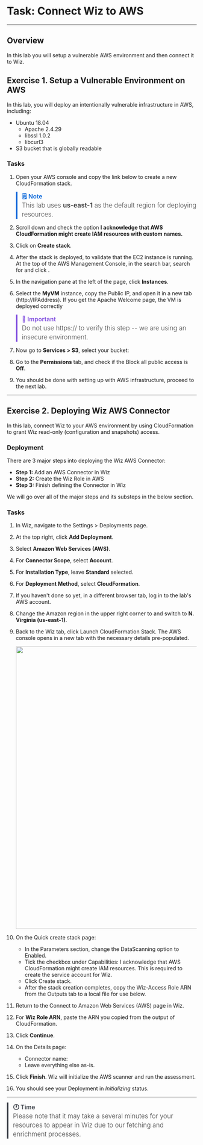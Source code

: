 # Task: Connect Wiz to AWS

---

## Overview

In this lab you will setup a vulnerable AWS environment and then connect it to Wiz.

## Exercise 1. Setup a Vulnerable Environment on AWS

In this lab, you will deploy an intentionally vulnerable infrastructure in AWS, including:

- Ubuntu 18.04
  - Apache 2.4.29
  - libssl 1.0.2
  - libcurl3
- S3 bucket that is globally readable

### Tasks

1. Open your AWS console and copy the link below to create a new CloudFormation stack.

    <aside class="note">This lab uses <b>us-east-1</b> as the default region for deploying resources.</aside>

    <inject value="https://us-east-1.console.aws.amazon.com/cloudformation/home?region=us-east-1#/stacks/quickcreate?stackName=" key="ODLUser" value="&templateURL=https://wizlabs-cl.s3.amazonaws.com/labs/wte/module3/vuln-vm.json" enableCopy="true" />

1. Scroll down and check the option **I acknowledge that AWS CloudFormation might create IAM resources with custom names.**

1. Click on **Create stack**.

1. After the stack is deployed, to validate that the EC2 instance is running. At the top of the AWS Management Console, in the search bar, search for and click <inject value="EC2" enableCopy="true" />.

1. In the navigation pane at the left of the page, click **Instances**.

1. Select the **MyVM** instance, copy the Public IP, and open it in a new tab (http://IPAddress). If you get the Apache Welcome page, the VM is deployed correctly

    <aside class="important">Do not use https:// to verify this step -- we are using an insecure environment.</aside>

1. Now go to **Services > S3**, select your bucket: <inject value="my-public-bucket-ACCOUNT_NUMBER-REGION" enableCopy="false" />

1. Go to the **Permissions** tab, and check if the Block all public access is **Off**.

1. You should be done with setting up with AWS infrastructure, proceed to the next lab.

---

## Exercise 2. Deploying Wiz AWS Connector

In this lab, connect Wiz to your AWS environment by using CloudFormation to grant Wiz read-only (configuration and snapshots) access. 

### Deployment

There are 3 major steps into deploying the Wiz AWS Connector:

- **Step 1:** Add an AWS Connector in Wiz
- **Step 2:** Create the Wiz Role in AWS
- **Step 3:** Finish defining the Connector in Wiz

We will go over all of the major steps and its substeps in the below section.

### Tasks

1. In Wiz, navigate to the Settings > Deployments page.

1. At the top right, click **Add Deployment**.

1. Select **Amazon Web Services (AWS)**.

1. For **Connector Scope**, select **Account**.

1. For **Installation Type**, leave **Standard** selected.

1. For **Deployment Method**, select **CloudFormation**.

1. If you haven't done so yet, in a different browser tab, log in to the lab's AWS account.

1. Change the Amazon region in the upper right corner to and switch to **N. Virginia (us-east-1)**.

1. Back to the Wiz tab, click Launch CloudFormation Stack. The AWS console opens in a new tab with the necessary details pre-populated.

    <p align="left">
    <img style="width:750px" img src="images/awsconn.png"/>
      </p>

1. On the Quick create stack page:

    - In the Parameters section, change the DataScanning option to Enabled.
    - Tick the checkbox under Capabilities: I acknowledge that AWS CloudFormation might create IAM resources. This is required to create the service account for Wiz.
    - Click Create stack.
    - After the stack creation completes, copy the Wiz-Access Role ARN from the Outputs tab to a local file for use below. 

1. Return to the Connect to Amazon Web Services (AWS) page in Wiz.

1. For **Wiz Role ARN**, paste the ARN you copied from the output of CloudFormation.

1. Click **Continue**.

1. On the Details page:
    - Connector name: <inject key="ODLUser" value="-aws-connector" enableCopy="false" />
    - Leave everything else as-is.

1. Click **Finish**. Wiz will initialize the AWS scanner and run the assessment.

1. You should see your Deployment in _Initializing_ status.

---

<aside class="time">Please note that it may take a several minutes for your resources to appear in Wiz due to our fetching and enrichment processes.</aside>

<style>

@import url('https://fonts.googleapis.com/css2?family=DM+Sans:ital,opsz,wght@0,9..40,100..1000;1,9..40,100..1000&display=swap');

aside {
   border-left: 4px solid #509128;
   padding-left: 12px;
   font-weight: 300;
   color: #434343;
   text-indent: -2px;
   align-items: center;
   margin-top: 6px;
   margin-bottom: 12px;
   line-height: 22px;
   font-size: 16px;
   letter-spacing: 0px;
}
aside::before {
   content: "💡 Tip";
   font-style: normal;
   margin-left: 2px;
   color: #509128;
   font-weight: 600;
   font-size: 14px;
   display: block;
}
aside.tip{
   border-color: #1f883d;
}
aside.tip::before{
   content: "💁‍♂ Tip";
   color: #1f883d;
}
aside.warning{
   border-color: #9a6701;
}
aside.warning::before{
   content: "⚠️ Warning";
   color: #9a6701;
}
aside.note{
   border-color: #0c69da;
}
aside.note::before{
   content: "🗒 Note";
   color: #0c69da;
}
aside.important{
   border-color: #8250df;
}
aside.important::before{
   content: "💬 Important";
   color: #8250df;
}
aside.time{
    border-color: #3C4048;
}
aside.time::before{
    content: "🕐 Time";
    color: #3C4048;
}
#guide-page,
#guide-page-,
#guideView{
    font-family: "DM Sans", sans-serif;
    font-optical-sizing: auto;
    font-weight: 300;
    font-style: normal;
    max-width: 1200px;
    color: #3C4048;
    margin: 12px 24px;
    letter-spacing: 0.1px;
}
#guide-page .variable-binding span.copydetails a:before,
#guide-page- .variable-binding span.copydetails a:before,
#guideView .variable-binding span.copydetails a:before{
    color: #0254EC;
    display: inline-block;
    vertical-align: text-bottom;
    height: 19px;
    line-height: 19px;
}
.appfooter{
    max-height:48px;
    display: none;
}
#guide-page a,
#guide-page- a,
#guideView a{
    color: #003AA4;
    background-color: transparent;
    cursor: pointer;
    outline: none;
    text-decoration: none;
    text-underline-offset: 4px;
    text-decoration-thickness: 1px;
}
#guide-page a:hover,
#guide-page- a:hover,
#guideView a:hover{
    text-decoration: underline;
    text-underline-offset: 4px;
    text-decoration-thickness: 1px;
}
#guide-page a:focus,
#guide-page- a:focus,
#guideView a:focus{
    outline: none;
    opacity: 0.9;
}
#guide-page u,
#guide-page- u,
#guideView u{
    text-underline-offset: 4px;
    text-decoration-thickness: 1px;
}
#guide-page strong,
#guide-page- strong,
#guideView strong{
    font-weight: 500;
}
#guide-page img,
#guide-page- img,
#guideView img{
    margin-bottom: 24px;
    width: 100%;
    max-width: 550px;
    border: 1px solid #7E7E7E;
    border-radius: 4px;
}
#guide-page code,
#guide-page- code,
#guideView code{
    color: #0254EC;
    background-color: #E8F0FF;
}
#guide-page pre code,
#guide-page- pre code,
#guideView pre code{
    color: #F9FCFF;
    background: none;
    display: block;
}
#guide-page .copydetails span,
#guide-page- .copydetails span,
#guideView .copydetails span{
    color: #0254EC;
    background-color: #E8F0FF;
    display: inline-block;
}
#guide-page .copydetails[aria-label^="[v"] span,
#guide-page- .copydetails[aria-label^="[v"] span,
#guideView .copydetails[aria-label^="[v"] span{
    color: #d5deef;
    display: block;
    font-size: 14px;
    font-family: monospace;
}
#guide-page .variable-binding pre,
#guide-page- .variable-binding pre,
#guideView .variable-binding pre{
    background: #001142;
    margin-top: -6px;
}
#guide-page a:hover[role="button"],
#guide-page- a:hover[role="button"],
#guideView a:hover[role="button"]{
    text-decoration: none;
}
#guide-page li > p + ol,
#guide-page- li > p + ol,
#guideView li > p + ol{
    margin-top: 3px;
    margin-bottom: 6px;
}
#guide-page p + ol,
#guide-page- p + ol,
#guideView p + ol{
    margin-top: -6px;
}
#guide-page ol > li > p,
#guide-page- ol > li > p,
#guideView ol > li > p{
    line-height: 22px;
}
#guide-page ol,
#guide-page- ol,
#guideView ol{
    line-height: 32px;
}
#guide-page ul,
#guide-page- ul,
#guideView ul{
    margin-bottom: 10px;
}
aside {
    font-size: 17px;
    line-height: 24px;
}
#guide-page,
#guide-page-,
#guideView{
    font-size: 18px;
}
aside::before {
    font-size: 16px;
}
#guide-page h1,
#guide-page- h1,
#guideView h1{
    font-size: 34px;
    margin-bottom: 18px;
}
#guide-page h2,
#guide-page- h2,
#guideView h2{
    font-size: 26px;
    margin-bottom: 14px;
}
#guide-page h3,
#guide-page- h3,
#guideView h3{
    font-size: 22px;
    margin-bottom: 12px;
}
#guide-page h4,
#guide-page- h4,
#guideView h4{
    font-size: 20px;
    margin-bottom: 12px;
}
.variable-binding span.copydetails span{
    font-size: 18px;
}
details > summary{
    font-weight: 700;
    font-size: 110%;
    color: #0254EC;
    padding: 24px 0px 24px 0px;
}
teams-button[aria-label="change vm 100% selected"] {
display: none;
}

</style>
